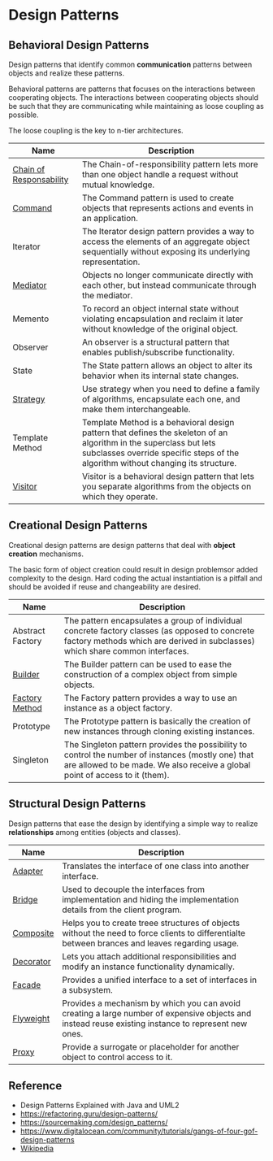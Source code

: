 
# Design Patterns

## Behavioral Design Patterns

Design patterns that identify common **communication** patterns between objects and realize these patterns. 

Behavioral patterns are patterns that focuses on the interactions between cooperating objects. The interactions between cooperating objects should be such that they are communicating while maintaining as loose coupling as possible. 

The loose coupling is the key to n-tier architectures. 

| Name                                                      | Description                                                                                                                                                                                             |
|-----------------------------------------------------------|---------------------------------------------------------------------------------------------------------------------------------------------------------------------------------------------------------|
| [Chain of Responsability](/md/chain-of-responsability.md) | The Chain-of-responsibility pattern lets more than one object handle a request without mutual knowledge.                                                                                                |
| [Command](/md/command.md)                                 | The Command pattern is used to create objects that represents actions and events in an application.                                                                                                     |
| Iterator                                                  | The Iterator design pattern provides a way to access the elements of an aggregate object sequentially without exposing its underlying representation.                                                   |
| [Mediator](/md/mediator.md)                               | Objects no longer communicate directly with each other, but instead communicate through the mediator.                                                                                                   |
| Memento                                                   | To record an object internal state without violating encapsulation and reclaim it later without knowledge of the original object.                                                                       |
| Observer                                                  | An observer is a structural pattern that enables publish/subscribe functionality.                                                                                                                       |
| State                                                     | The State pattern allows an object to alter its behavior when its internal state changes.                                                                                                               |
| [Strategy](/md/strategy.md)                               | Use strategy when you need to define a family of algorithms, encapsulate each one, and make them interchangeable.                                                                                       |
| Template Method                                           | Template Method is a behavioral design pattern that defines the skeleton of an algorithm in the superclass but lets subclasses override specific steps of the algorithm without changing its structure. |
| [Visitor](/md/visitor.md)                                 | Visitor is a behavioral design pattern that lets you separate algorithms from the objects on which they operate.                                                                                        |

## Creational Design Patterns

Creational design patterns are design patterns that deal with **object creation** mechanisms.

The basic form of object creation could result in design problemsor added complexity to the design. Hard coding the actual instantiation is a pitfall and should be avoided if reuse and changeability are desired.

| Name                                    | Description                                                                                                                                                                        |
|-----------------------------------------|------------------------------------------------------------------------------------------------------------------------------------------------------------------------------------|
| Abstract Factory                        | The pattern encapsulates a group of individual concrete factory classes (as opposed to concrete factory methods which are derived in subclasses) which share common interfaces.    |
| [Builder](/md/builder.md)               | The Builder pattern can be used to ease the construction of a complex object from simple objects.                                                                                  |
| [Factory Method](/md/factory-method.md) | The Factory pattern provides a way to use an instance as a object factory.                                                                                                         |
| Prototype                               | The Prototype pattern is basically the creation of new instances through cloning existing instances.                                                                               |
| Singleton                               | The Singleton pattern provides the possibility to control the number of instances (mostly one) that are allowed to be made. We also receive a global point of access to it (them). |

## Structural Design Patterns

Design patterns that ease the design by identifying a simple way to realize **relationships** among entities (objects and classes). 

| Name                          | Description                                                                                                                                         |
|-------------------------------|-----------------------------------------------------------------------------------------------------------------------------------------------------|
| [Adapter](/md/adapter.md)     | Translates the interface of one class into another interface.                                                                                       |
| [Bridge](/md/bridge.md)       | Used to decouple the interfaces from implementation and hiding the implementation details from the client program.                                  |
| [Composite](/md/composite.md) | Helps you to create treee structures of objects without the need to force clients to differentialte between brances and leaves regarding usage.     |
| [Decorator](/md/decorator.md) | Lets you attach additional responsibilities and modify an instance functionality dynamically.                                                       |
| [Facade](/md/facade.md)       | Provides a unified interface to a set of interfaces in a subsystem.                                                                                 |
| [Flyweight](/md/flyweight.md)    | Provides a mechanism by which you can avoid creating a large number of expensive objects and instead reuse existing instance to represent new ones. |
| [Proxy](/md/proxy.md)                         | Provide a surrogate or placeholder for another object to control access to it.                                                                      |

## Reference

- Design Patterns Explained with Java and UML2
- https://refactoring.guru/design-patterns/
- https://sourcemaking.com/design_patterns/
- https://www.digitalocean.com/community/tutorials/gangs-of-four-gof-design-patterns
- [Wikipedia](https://en.wikipedia.org/)
